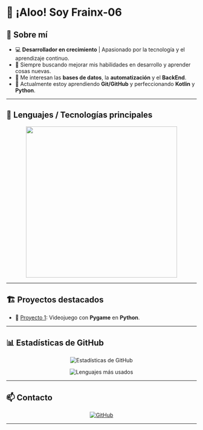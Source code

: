 <p align="center">
  <h1>👋 ¡Aloo! Soy Frainx-06</h1>
</p>

## 🧾 Sobre mí
- 💻 **Desarrollador en crecimiento** | Apasionado por la tecnología y el aprendizaje continuo.  
- 🎯 Siempre buscando mejorar mis habilidades en desarrollo y aprender cosas nuevas.  
- 🧠 Me interesan las **bases de datos**, la **automatización** y el **BackEnd**.  
- 🌱 Actualmente estoy aprendiendo **Git/GitHub** y perfeccionando **Kotlin** y **Python**.

---

## 🧠 Lenguajes / Tecnologías principales
<p align="center">
  <img width="400px" src="https://skillicons.dev/icons?i=python,java,kotlin,postgres&perline=4" />
</p>

---

## 🏗️ Proyectos destacados

- 🔹 [Proyecto 1](https://github.com/Frainx-06/Videojuego_Lariux): Videojuego con **Pygame** en **Python**.

---

## 📊 Estadísticas de GitHub
<p align="center">
  <img src="https://github-readme-stats.vercel.app/api?username=Frainx-06&show_icons=true&theme=tokyonight" alt="Estadísticas de GitHub" />
</p>

<p align="center">
  <img src="https://github-readme-stats.vercel.app/api/top-langs/?username=Frainx-06&layout=compact&theme=tokyonight" alt="Lenguajes más usados" />
</p>

---

## 📫 Contacto
<p align="center">
  <a href="https://github.com/Frainx-06">
    <img src="https://img.shields.io/badge/GitHub-Frainx--06-181717?style=for-the-badge&logo=github" alt="GitHub" />
  </a>
</p>

---
